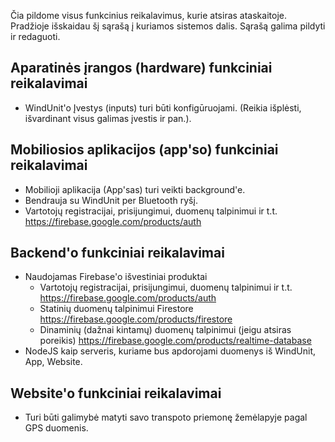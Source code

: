 Čia pildome visus funkcinius reikalavimus, kurie atsiras ataskaitoje. Pradžioje išskaidau šį sąrašą į kuriamos sistemos dalis. Sąrašą galima pildyti ir redaguoti. 
## Aparatinės įrangos (hardware) funkciniai reikalavimai
- WindUnit'o Įvestys (inputs) turi būti konfigūruojami. (Reikia išplėsti, išvardinant visus galimas įvestis ir pan.).
## Mobiliosios aplikacijos (app'so) funkciniai reikalavimai
- Mobilioji aplikacija (App'sas) turi veikti background'e.
- Bendrauja su WindUnit per Bluetooth ryšį.
- Vartotojų registracijai, prisijungimui, duomenų talpinimui ir t.t. https://firebase.google.com/products/auth
## Backend'o funkciniai reikalavimai
- Naudojamas Firebase'o išvestiniai produktai
  - Vartotojų registracijai, prisijungimui, duomenų talpinimui ir t.t. https://firebase.google.com/products/auth
  - Statinių duomenų talpinimui Firestore https://firebase.google.com/products/firestore
  - Dinaminių (dažnai kintamų) duomenų talpinimui (jeigu atsiras poreikis) https://firebase.google.com/products/realtime-database
- NodeJS kaip serveris, kuriame bus apdorojami duomenys iš WindUnit, App, Website.
## Website'o funkciniai reikalavimai
- Turi būti galimybė matyti savo transpoto priemonę žemėlapyje pagal GPS duomenis.